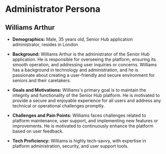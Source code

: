 
# Administrator Persona

## Williams Arthur

- **Demographics:** Male, 35 years old, Senior Hub application administrator, resides in London

- **Background:** Williams Arthur is the administrator of the Senior Hub application. He is responsible for overseeing the platform, ensuring its smooth operation, and addressing user inquiries or concerns. Williams has a background in technology and administration, and he is passionate about creating a user-friendly and secure environment for seniors and their caretakers.

- **Goals and Motivations:** Williams's primary goal is to maintain the integrity and functionality of the Senior Hub platform. He is motivated to provide a secure and enjoyable experience for all users and address any technical or operational challenges promptly.

- **Challenges and Pain Points:** Williams faces challenges related to platform maintenance, user support, and implementing new features or improvements. He is motivated to continuously enhance the platform based on user feedback.

- **Tech Proficiency:** Williams is highly tech-savvy, with expertise in platform administration, security, and user support tools.
